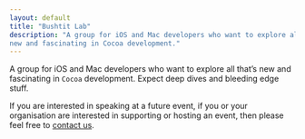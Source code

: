 ```yaml
---
layout: default
title: "Bushtit Lab"
description: "A group for iOS and Mac developers who want to explore all that’s
new and fascinating in Cocoa development."
---
```

A group for iOS and Mac developers who want to explore all that’s
new and fascinating in `Cocoa` development. Expect deep dives and
bleeding edge stuff.

<!--We meet in Beijing, and you can [join the Meetup group](https://www.meetup.com/Bushtit/) for updates on new events. If you don't happen to be
there, [catch the videos](https://vimeo.com/channels/bushtit).-->

If you are interested in speaking at a future event, if you or your organisation are interested in supporting or hosting an event, then please feel free to [contact us](https://meniny.cn/imprint/).
